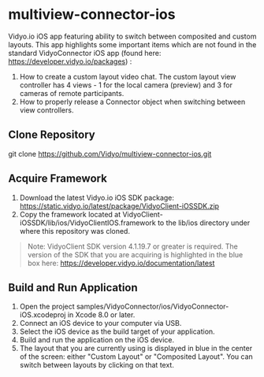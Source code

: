 # multiview-connector-ios
Vidyo.io iOS app featuring ability to switch between composited and custom layouts. This app highlights some important items which are not found in the standard VidyoConnector iOS app (found here: https://developer.vidyo.io/packages) :
1. How to create a custom layout video chat. The custom layout view controller has 4 views - 1 for the local camera (preview) and 3 for cameras of remote participants.
2. How to properly release a Connector object when switching between view controllers.

## Clone Repository
git clone https://github.com/Vidyo/multiview-connector-ios.git

## Acquire Framework
1. Download the latest Vidyo.io iOS SDK package: https://static.vidyo.io/latest/package/VidyoClient-iOSSDK.zip
2. Copy the framework located at VidyoClient-iOSSDK/lib/ios/VidyoClientIOS.framework to the lib/ios directory under where this repository was cloned.

> Note: VidyoClient SDK version 4.1.19.7 or greater is required.
> The version of the SDK that you are acquiring is highlighted in the blue box here: https://developer.vidyo.io/documentation/latest

## Build and Run Application
1. Open the project samples/VidyoConnector/ios/VidyoConnector-iOS.xcodeproj in Xcode 8.0 or later.
2. Connect an iOS device to your computer via USB.
3. Select the iOS device as the build target of your application.
4. Build and run the application on the iOS device.
5. The layout that you are currently using is displayed in blue in the center of the screen: either "Custom Layout" or "Composited Layout". You can switch between layouts by clicking on that text.

